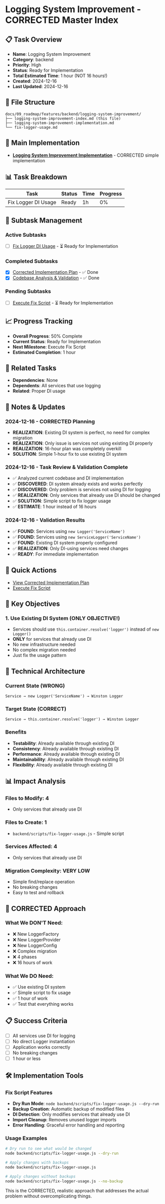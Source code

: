 # Logging System Improvement - CORRECTED Master Index

## 📋 Task Overview
- **Name**: Logging System Improvement
- **Category**: backend
- **Priority**: High
- **Status**: Ready for Implementation
- **Total Estimated Time**: 1 hour (NOT 16 hours!)
- **Created**: 2024-12-16
- **Last Updated**: 2024-12-16

## 📁 File Structure
```
docs/09_roadmap/features/backend/logging-system-improvement/
├── logging-system-improvement-index.md (this file)
├── logging-system-improvement-implementation.md
└── fix-logger-usage.md
```

## 🎯 Main Implementation
- **[Logging System Improvement Implementation](./logging-system-improvement-implementation.md)** - CORRECTED simple implementation

## 📊 Task Breakdown
| Task | Status | Time | Progress |
|------|--------|------|----------|
| Fix Logger DI Usage | Ready | 1h | 0% |

## 🔄 Subtask Management
### Active Subtasks
- [ ] [Fix Logger DI Usage](./logging-system-improvement-implementation.md) - ⏳ Ready for Implementation

### Completed Subtasks
- [x] [Corrected Implementation Plan](./logging-system-improvement-implementation.md) - ✅ Done
- [x] [Codebase Analysis & Validation](./logging-system-improvement-implementation.md) - ✅ Done

### Pending Subtasks
- [ ] [Execute Fix Script](./logging-system-improvement-implementation.md) - ⏳ Ready for Implementation

## 📈 Progress Tracking
- **Overall Progress**: 50% Complete
- **Current Status**: Ready for Implementation
- **Next Milestone**: Execute Fix Script
- **Estimated Completion**: 1 hour

## 🔗 Related Tasks
- **Dependencies**: None
- **Dependents**: All services that use logging
- **Related**: Proper DI usage

## 📝 Notes & Updates
### 2024-12-16 - CORRECTED Planning
- **REALIZATION**: Existing DI system is perfect, no need for complex migration
- **REALIZATION**: Only issue is services not using existing DI properly
- **REALIZATION**: 16-hour plan was completely overkill
- **SOLUTION**: Simple 1-hour fix to use existing DI system

### 2024-12-16 - Task Review & Validation Complete
- ✅ Analyzed current codebase and DI implementation
- ✅ **DISCOVERED**: DI system already exists and works perfectly
- ✅ **DISCOVERED**: Only problem is services not using DI for logging
- ✅ **REALIZATION**: Only services that already use DI should be changed
- ✅ **SOLUTION**: Simple script to fix logger usage
- ✅ **ESTIMATE**: 1 hour instead of 16 hours

### 2024-12-16 - Validation Results
- ✅ **FOUND**: Services using `new Logger('ServiceName')`
- ✅ **FOUND**: Services using `new ServiceLogger('ServiceName')`
- ✅ **FOUND**: Existing DI system properly configured
- ✅ **REALIZATION**: Only DI-using services need changes
- ✅ **READY**: For immediate implementation

## 🚀 Quick Actions
- [View Corrected Implementation Plan](./logging-system-improvement-implementation.md)
- [Execute Fix Script](./backend/scripts/fix-logger-usage.js)

## 🎯 Key Objectives

### 1. Use Existing DI System (ONLY OBJECTIVE!)
- Services should use `this.container.resolve('logger')` instead of `new Logger()`
- **ONLY** for services that already use DI
- No new infrastructure needed
- No complex migration needed
- Just fix the usage pattern

## 🔧 Technical Architecture

### Current State (WRONG)
```
Service → new Logger('ServiceName') → Winston Logger
```

### Target State (CORRECT)
```
Service → this.container.resolve('logger') → Winston Logger
```

### Benefits
- **Testability**: Already available through existing DI
- **Consistency**: Already available through existing DI
- **Performance**: Already available through existing DI
- **Maintainability**: Already available through existing DI
- **Flexibility**: Already available through existing DI

## 📊 Impact Analysis

### Files to Modify: 4
- Only services that already use DI

### Files to Create: 1
- `backend/scripts/fix-logger-usage.js` - Simple script

### Services Affected: 4
- Only services that already use DI

### Migration Complexity: VERY LOW
- Simple find/replace operation
- No breaking changes
- Easy to test and rollback

## 🎯 CORRECTED Approach

### What We DON'T Need:
- ❌ New LoggerFactory
- ❌ New LoggerProvider  
- ❌ New LoggerConfig
- ❌ Complex migration
- ❌ 4 phases
- ❌ 16 hours of work

### What We DO Need:
- ✅ Use existing DI system
- ✅ Simple script to fix usage
- ✅ 1 hour of work
- ✅ Test that everything works

## 📋 Success Criteria
- [ ] All services use DI for logging
- [ ] No direct Logger instantiation
- [ ] Application works correctly
- [ ] No breaking changes
- [ ] 1 hour or less

## 🛠️ Implementation Tools

### Fix Script Features
- **Dry Run Mode**: `node backend/scripts/fix-logger-usage.js --dry-run`
- **Backup Creation**: Automatic backup of modified files
- **DI Detection**: Only modifies services that already use DI
- **Import Cleanup**: Removes unused logger imports
- **Error Handling**: Graceful error handling and reporting

### Usage Examples
```bash
# Dry run to see what would be changed
node backend/scripts/fix-logger-usage.js --dry-run

# Apply changes with backups
node backend/scripts/fix-logger-usage.js

# Apply changes without backups
node backend/scripts/fix-logger-usage.js --no-backup
```

This is the CORRECTED, realistic approach that addresses the actual problem without overcomplicating things. 